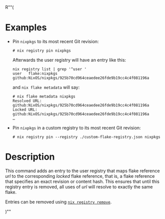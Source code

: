 R""(

# Examples

* Pin `nixpkgs` to its most recent Git revision:

  ```console
  # nix registry pin nixpkgs
  ```

  Afterwards the user registry will have an entry like this:

  ```console
  nix registry list | grep '^user '
  user   flake:nixpkgs github:NixOS/nixpkgs/925b70cd964ceaedee26fde9b19cc4c4f081196a
  ```

  and `nix flake metadata` will say:

  ```console
  # nix flake metadata nixpkgs
  Resolved URL:  github:NixOS/nixpkgs/925b70cd964ceaedee26fde9b19cc4c4f081196a
  Locked URL:    github:NixOS/nixpkgs/925b70cd964ceaedee26fde9b19cc4c4f081196a
  …
  ```

* Pin `nixpkgs` in a custom registry to its most recent Git revision:

  ```console
  # nix registry pin --registry ./custom-flake-registry.json nixpkgs
  ```


# Description

This command adds an entry to the user registry that maps flake
reference *url* to the corresponding *locked* flake reference, that
is, a flake reference that specifies an exact revision or content
hash. This ensures that until this registry entry is removed, all uses
of *url* will resolve to exactly the same flake.

Entries can be removed using [`nix registry
remove`](./nix3-registry-remove.md).

)""
